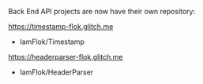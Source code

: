 Back End API projects are now have their own repository:

https://timestamp-flok.glitch.me
- IamFlok/Timestamp

https://headerparser-flok.glitch.me
- IamFlok/HeaderParser
